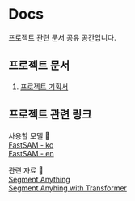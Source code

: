 # Docs
프로젝트 관련 문서 공유 공간입니다. 

## 프로젝트 문서 
1. [프로젝트 기획서](https://docs.google.com/document/d/1eYNqW7uWcA78AK_5GH-IxwUnW6DvclUU32biI-zhzg4/edit?usp=sharing)

## 프로젝트 관련 링크
사용할 모델 🔽 <br>
[FastSAM - ko](https://docs.ultralytics.com/ko/models/fast-sam/) <br>
[FastSAM - en](https://docs.ultralytics.com/models/fast-sam/#available-models-supported-tasks-and-operating-modes)

관련 자료 🔽 <br>
[Segment Anything](https://segment-anything.com/) <br>
[Segment Anyhing with Transformer](https://keras.io/examples/vision/sam/)
